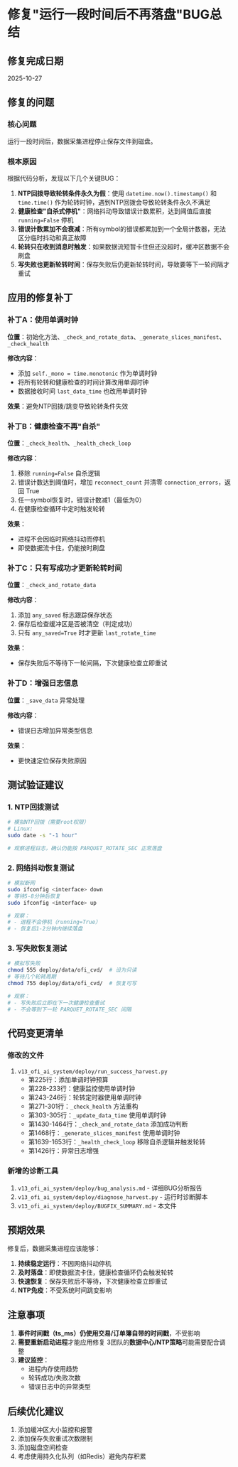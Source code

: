 # 修复"运行一段时间后不再落盘"BUG总结

## 修复完成日期
2025-10-27

## 修复的问题

### 核心问题
运行一段时间后，数据采集进程停止保存文件到磁盘。

### 根本原因
根据代码分析，发现以下几个关键BUG：

1. **NTP回拨导致轮转条件永久为假**：使用 `datetime.now().timestamp()` 和 `time.time()` 作为轮转时钟，遇到NTP回拨会导致轮转条件永久不满足
2. **健康检查"自杀式停机"**：网络抖动导致错误计数累积，达到阈值后直接 `running=False` 停机
3. **错误计数累加不会衰减**：所有symbol的错误都累加到一个全局计数器，无法区分临时抖动和真正故障
4. **轮转只在收到消息时触发**：如果数据流短暂卡住但还没超时，缓冲区数据不会刷盘
5. **写失败也更新轮转时间**：保存失败后仍更新轮转时间，导致要等下一轮间隔才重试

## 应用的修复补丁

### 补丁A：使用单调时钟
**位置**：初始化方法、`_check_and_rotate_data`、`_generate_slices_manifest`、`_check_health`

**修改内容**：
- 添加 `self._mono = time.monotonic` 作为单调时钟
- 将所有轮转和健康检查的时间计算改用单调时钟
- 数据接收时间 `last_data_time` 也改用单调时钟

**效果**：避免NTP回拨/跳变导致轮转条件失效

### 补丁B：健康检查不再"自杀"
**位置**：`_check_health`、`_health_check_loop`

**修改内容**：
1. 移除 `running=False` 自杀逻辑
2. 错误计数达到阈值时，增加 `reconnect_count` 并清零 `connection_errors`，返回 True
3. 任一symbol恢复时，错误计数减1（最低为0）
4. 在健康检查循环中定时触发轮转

**效果**：
- 进程不会因临时网络抖动而停机
- 即使数据流卡住，仍能按时刷盘

### 补丁C：只有写成功才更新轮转时间
**位置**：`_check_and_rotate_data`

**修改内容**：
1. 添加 `any_saved` 标志跟踪保存状态
2. 保存后检查缓冲区是否被清空（判定成功）
3. 只有 `any_saved=True` 时才更新 `last_rotate_time`

**效果**：
- 保存失败后不等待下一轮间隔，下次健康检查立即重试

### 补丁D：增强日志信息
**位置**：`_save_data` 异常处理

**修改内容**：
- 错误日志增加异常类型信息

**效果**：
- 更快速定位保存失败原因

## 测试验证建议

### 1. NTP回拨测试
```bash
# 模拟NTP回拨（需要root权限）
# Linux:
sudo date -s "-1 hour"

# 观察进程日志，确认仍能按 PARQUET_ROTATE_SEC 正常落盘
```

### 2. 网络抖动恢复测试
```bash
# 模拟断网
sudo ifconfig <interface> down
# 等待5-8分钟后恢复
sudo ifconfig <interface> up

# 观察：
# - 进程不会停机（running=True）
# - 恢复后1-2分钟内继续落盘
```

### 3. 写失败恢复测试
```bash
# 模拟写失败
chmod 555 deploy/data/ofi_cvd/  # 设为只读
# 等待几个轮转周期
chmod 755 deploy/data/ofi_cvd/  # 恢复可写

# 观察：
# - 写失败后立即在下一次健康检查重试
# - 不会等到下一轮 PARQUET_ROTATE_SEC 间隔
```

## 代码变更清单

### 修改的文件
1. `v13_ofi_ai_system/deploy/run_success_harvest.py`
   - 第225行：添加单调时钟预算
   - 第228-233行：健康监控使用单调时钟
   - 第243-246行：轮转定时器使用单调时钟
   - 第271-301行：`_check_health` 方法重构
   - 第303-305行：`_update_data_time` 使用单调时钟
   - 第1430-1464行：`_check_and_rotate_data` 添加成功判断
   - 第1468行：`_generate_slices_manifest` 使用单调时钟
   - 第1639-1653行：`_health_check_loop` 移除自杀逻辑并触发轮转
   - 第1426行：异常日志增强

### 新增的诊断工具
1. `v13_ofi_ai_system/deploy/bug_analysis.md` - 详细BUG分析报告
2. `v13_ofi_ai_system/deploy/diagnose_harvest.py` - 运行时诊断脚本
3. `v13_ofi_ai_system/deploy/BUGFIX_SUMMARY.md` - 本文件

## 预期效果

修复后，数据采集进程应该能够：

1. **持续稳定运行**：不因网络抖动停机
2. **及时落盘**：即使数据流卡住，健康检查循环仍会触发轮转
3. **快速恢复**：保存失败后不等待，下次健康检查立即重试
4. **NTP免疫**：不受系统时间跳变影响

## 注意事项

1. **事件时间戳（ts_ms）仍使用交易/订单簿自带的时间戳**，不受影响
2. **需要重新启动进程**才能应用修复
3团队的**数据中心/NTP策略**可能需要配合调整
4. **建议监控**：
   - 进程内存使用趋势
   - 轮转成功/失败次数
   - 错误日志中的异常类型

## 后续优化建议

1. 添加缓冲区大小监控和报警
2. 添加保存失败重试次数限制
3. 添加磁盘空间检查
4. 考虑使用持久化队列（如Redis）避免内存积累

